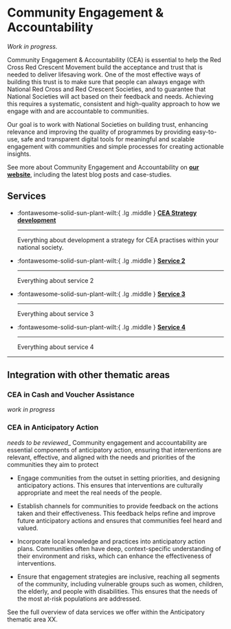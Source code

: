 # Community Engagement & Accountability

*Work in progress.*

Community Engagement & Accountability (CEA) is essential to help the Red Cross Red Crescent Movement build the acceptance and trust that is needed to deliver lifesaving work. One of the most effective ways of building this trust is to make sure that people can always engage with National Red Cross and Red Crescent Societies, and to guarantee that National Societies will act based on their feedback and needs. Achieving this requires a systematic, consistent and high-quality approach to how we engage with and are accountable to communities.

Our goal is to work with National Societies on building trust, enhancing relevance and improving the quality of programmes by providing easy-to-use, safe and transparent digital tools for meaningful and scalable engagement with communities and simple processes for creating actionable insights.   

See more about Community Engagement and Accountability on **[our website](https://510.global/community-engagement-and-accountability/)**, including the latest blog posts and case-studies. 

## Services
<!-- markdownlint-disable -->
<div class="grid cards" markdown>

-   :fontawesome-solid-sun-plant-wilt:{ .lg .middle } [__CEA Strategy development__](strategy_development.md)

    ---

    Everything about development a strategy for CEA practises within your national society.

-   :fontawesome-solid-sun-plant-wilt:{ .lg .middle } [__Service 2__](service2.md)

    ---

    Everything about service 2

-   :fontawesome-solid-sun-plant-wilt:{ .lg .middle } [__Service 3__](service3.md)

    ---

    Everything about service 3

-   :fontawesome-solid-sun-plant-wilt:{ .lg .middle } [__Service 4__](service4.md)

    ---

    Everything about service 4
</div>

<!-- markdownlint-enable -->
---

## Integration with other thematic areas

### CEA in Cash and Voucher Assistance
*work in progress* 

### CEA in Anticipatory Action  
*needs to be reviewed*_
Community engagement and accountability are essential components of anticipatory action, ensuring that interventions are relevant, effective, and aligned with the needs and priorities of the communities they aim to protect  

* Engage communities from the outset in setting priorities, and designing anticipatory actions. This ensures that interventions are culturally appropriate and meet the real needs of the people.  

* Establish channels for communities to provide feedback on the actions taken and their effectiveness. This feedback helps refine and improve future anticipatory actions and ensures that communities feel heard and valued. 

* Incorporate local knowledge and practices into anticipatory action plans. Communities often have deep, context-specific understanding of their environment and risks, which can enhance the effectiveness of interventions. 

* Ensure that engagement strategies are inclusive, reaching all segments of the community, including vulnerable groups such as women, children, the elderly, and people with disabilities. This ensures that the needs of the most at-risk populations are addressed.

See the full overview of data services we offer within the Anticipatory thematic area XX. 

